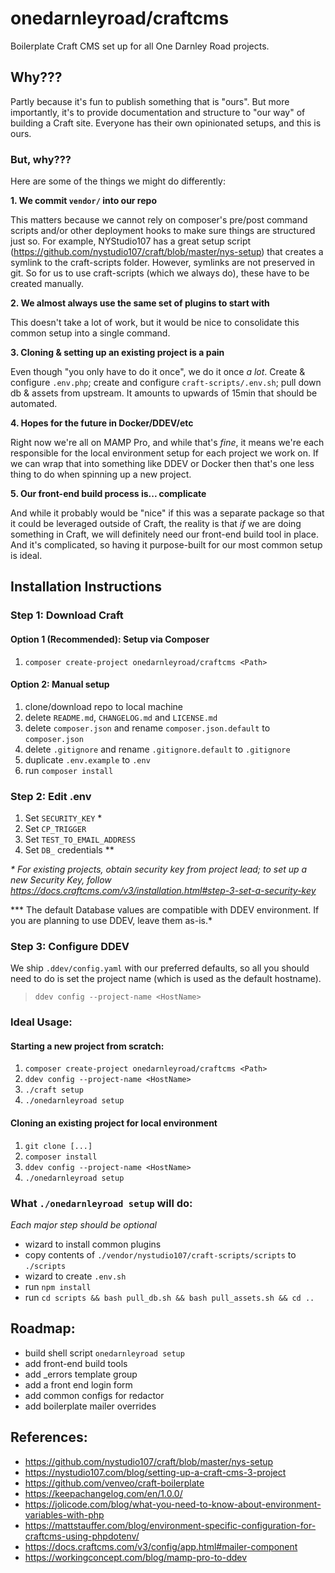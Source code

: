 # onedarnleyroad/craftcms

Boilerplate Craft CMS set up for all One Darnley Road projects.

## Why???

Partly because it's fun to publish something that is "ours". But more importantly, it's to provide documentation and structure to "our way" of building a Craft site. Everyone has their own opinionated setups, and this is ours.

### But, why???

Here are some of the things we might do differently:

**1. We commit `vendor/` into our repo**

This matters because we cannot rely on composer's pre/post command scripts and/or other deployment hooks to make sure things are structured just so. For example, NYStudio107 has a great setup script (https://github.com/nystudio107/craft/blob/master/nys-setup) that creates a symlink to the craft-scripts folder. However, symlinks are not preserved in git. So for us to use craft-scripts (which we always do), these have to be created manually.

**2. We almost always use the same set of plugins to start with**

This doesn't take a lot of work, but it would be nice to consolidate this common setup into a single command.

**3. Cloning & setting up an existing project is a pain**

Even though "you only have to do it once", we do it once _a lot_. Create & configure `.env.php`; create and configure `craft-scripts/.env.sh`; pull down db & assets from upstream. It amounts to upwards of 15min that should be automated.

**4. Hopes for the future in Docker/DDEV/etc**

Right now we're all on MAMP Pro, and while that's _fine_, it means we're each responsible for the local environment setup for each project we work on. If we can wrap that into something like DDEV or Docker then that's one less thing to do when spinning up a new project.

**5. Our front-end build process is... complicate**

And while it probably would be "nice" if this was a separate package so that it could be leveraged outside of Craft, the reality is that _if_ we are doing something in Craft, we will definitely need our front-end build tool in place. And it's complicated, so having it purpose-built for our most common setup is ideal.

## Installation Instructions

### Step 1: Download Craft

#### Option 1 (Recommended): Setup via Composer

1. `composer create-project onedarnleyroad/craftcms <Path>`

#### Option 2: Manual setup

1. clone/download repo to local machine
2. delete `README.md`, `CHANGELOG.md` and `LICENSE.md`
3. delete `composer.json` and rename `composer.json.default` to `composer.json`
4. delete `.gitignore` and rename `.gitignore.default` to `.gitignore`
5. duplicate `.env.example` to `.env`
6. run `composer install`

### Step 2: Edit .env

1. Set `SECURITY_KEY` *
2. Set `CP_TRIGGER`
3. Set `TEST_TO_EMAIL_ADDRESS`
4. Set `DB_` credentials **

*\* For existing projects, obtain security key from project lead; to set up a new Security Key, follow https://docs.craftcms.com/v3/installation.html#step-3-set-a-security-key*

\*** The default Database values are compatible with DDEV environment. If you are planning to use DDEV, leave them as-is.*

### Step 3: Configure DDEV

We ship  `.ddev/config.yaml` with our preferred defaults, so all you should need to do is set the project name (which is used as the default hostname).

> `ddev config --project-name <HostName>`

### Ideal Usage:

#### Starting a new project from scratch:

1. `composer create-project onedarnleyroad/craftcms <Path>`
2. `ddev config --project-name <HostName>`
2. `./craft setup`
3. `./onedarnleyroad setup`

#### Cloning an existing project for local environment

1. `git clone [...]`
2. `composer install`
3. `ddev config --project-name <HostName>`
2. `./onedarnleyroad setup`



### What `./onedarnleyroad setup` will do:

_Each major step should be optional_

- wizard to install common plugins
- copy contents of `./vendor/nystudio107/craft-scripts/scripts` to `./scripts`
- wizard to create `.env.sh`
- run `npm install`
- run `cd scripts && bash pull_db.sh && bash pull_assets.sh && cd ..`

## Roadmap:

- build shell script `onedarnleyroad setup`
- add front-end build tools
- add _errors template group
- add a front end login form
- add common configs for redactor
- add boilerplate mailer overrides

## References:

- https://github.com/nystudio107/craft/blob/master/nys-setup
- https://nystudio107.com/blog/setting-up-a-craft-cms-3-project
- https://github.com/venveo/craft-boilerplate
- https://keepachangelog.com/en/1.0.0/
- https://jolicode.com/blog/what-you-need-to-know-about-environment-variables-with-php
- https://mattstauffer.com/blog/environment-specific-configuration-for-craftcms-using-phpdotenv/
- https://docs.craftcms.com/v3/config/app.html#mailer-component
- https://workingconcept.com/blog/mamp-pro-to-ddev

### 